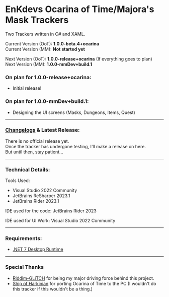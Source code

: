 # EnKdevs Ocarina of Time/Majora's Mask Trackers
Two Trackers written in C# and XAML.

Current Version (OoT): <b>1.0.0-beta.4+ocarina</b><br/>
Current Version (MM): <b>Not started yet</b>

Next Version (OoT): <b>1.0.0-release+ocarina</b> (If everything goes to plan)<br/>
Next Version (MM): <b>1.0.0-mmDev+build.1</b>
<br/>

### On plan for 1.0.0-release+ocarina:
- Initial release!

### On plan for 1.0.0-mmDev+build.1:
- Designing the UI screens (Masks, Dungeons, Items, Quest)

---

### [Changelogs](https://github.com/EnKdev/EnKdevs-Item-Trackers/blob/main/CHANGELOGS.md) & Latest Release:


There is no official release yet.
<br/>
Once the tracker has undergone testing, I'll make a release on here.
<br/>
But until then, stay patient...

---

### Technical Details:

Tools Used:

- Visual Studio 2022 Community
- JetBrains ReSharper 2023.1
- JetBrains Rider 2023.1

IDE used for the code: JetBrains Rider 2023

IDE used for UI Work: Visual Studio 2022 Community

---

### Requirements:

- [.NET 7 Desktop Runtime](https://dotnet.microsoft.com/en-us/download/dotnet/7.0)

---

### Special Thanks

- [Riddim-GLiTCH](https://github.com/Riddim-GLiTCH) for being my major driving force behind this project.
- [Ship of Harkinian](https://www.shipofharkinian.com/) for porting Ocarina of Time to the PC (I wouldn't do this tracker if this wouldn't be a thing.)

